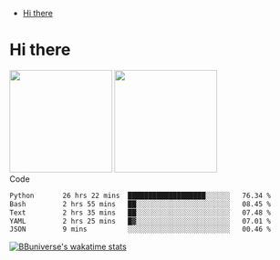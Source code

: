 <!--ts-->
* [Hi there](#hi-there)

<!-- Created by https://github.com/ekalinin/github-markdown-toc -->
<!-- Added by: runner, at: Wed Sep 27 04:19:34 UTC 2023 -->

<!--te-->


# Hi there

<!--
**BBuniverse/BBuniverse** is a ✨ _special_ ✨ repository because its `README.md` (this file) appears on your GitHub profile.

Here are some ideas to get you started:

- 🔭 I’m currently working on ...
- 🌱 I’m currently learning ...
- 👯 I’m looking to collaborate on ...
- 🤔 I’m looking for help with ...
- 💬 Ask me about ...
- 📫 How to reach me: ...
- 😄 Pronouns: ...
- ⚡ Fun fact: ...
-->


<div display="flex">
  <img src="https://github-readme-stats.vercel.app/api?username=BBuniverse&show_icons=true&count_private=true&theme=radical&hide_border=true" height="180"/>
  <img src="https://github-readme-stats.vercel.app/api/top-langs/?username=BBuniverse&layout=compact&theme=radical&hide_border=true" height="180"/>
</div
     

## Code
<!--START_SECTION:waka-->

```txt
Python       26 hrs 22 mins  ███████████████████░░░░░░   76.34 %
Bash         2 hrs 55 mins   ██░░░░░░░░░░░░░░░░░░░░░░░   08.45 %
Text         2 hrs 35 mins   ██░░░░░░░░░░░░░░░░░░░░░░░   07.48 %
YAML         2 hrs 25 mins   █▓░░░░░░░░░░░░░░░░░░░░░░░   07.01 %
JSON         9 mins          ░░░░░░░░░░░░░░░░░░░░░░░░░   00.46 %
```

<!--END_SECTION:waka-->
     
[![BBuniverse's wakatime stats](https://github-readme-stats.vercel.app/api/wakatime?username=BBuniverse)](https://github.com/anuraghazra/github-readme-stats)
